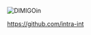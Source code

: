 ![DIMIGOin](https://github.com/dimigoin/.github/blob/main/profile/dimigoinbanner.png)

https://github.com/intra-int

